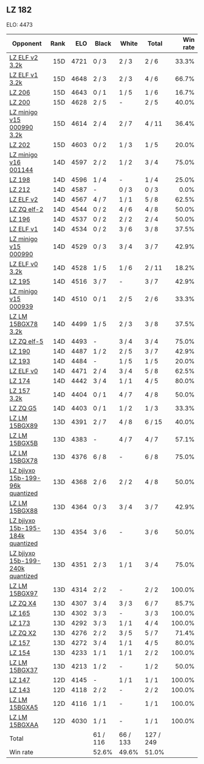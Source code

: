 ## LZ 182 ##

ELO: 4473

Opponent | Rank | ELO | Black | White | Total | Win rate
---------|-----:|----:|-------|-------|-------|-------:
[LZ ELF v2 3.2k](LZ%20ELF%20v2%203.2k.md) | 15D | 4721 | 0 / 3 | 2 / 3 | 2 / 6 | 33.3%
[LZ ELF v1 3.2k](LZ%20ELF%20v1%203.2k.md) | 15D | 4648 | 2 / 3 | 2 / 3 | 4 / 6 | 66.7%
[LZ 206](LZ%20206.md) | 15D | 4643 | 0 / 1 | 1 / 5 | 1 / 6 | 16.7%
[LZ 200](LZ%20200.md) | 15D | 4628 | 2 / 5 | - | 2 / 5 | 40.0%
[LZ minigo v15 000990 3.2k](LZ%20minigo%20v15%20000990%203.2k.md) | 15D | 4614 | 2 / 4 | 2 / 7 | 4 / 11 | 36.4%
[LZ 202](LZ%20202.md) | 15D | 4603 | 0 / 2 | 1 / 3 | 1 / 5 | 20.0%
[LZ minigo v16 001144](LZ%20minigo%20v16%20001144.md) | 14D | 4597 | 2 / 2 | 1 / 2 | 3 / 4 | 75.0%
[LZ 198](LZ%20198.md) | 14D | 4596 | 1 / 4 | - | 1 / 4 | 25.0%
[LZ 212](LZ%20212.md) | 14D | 4587 | - | 0 / 3 | 0 / 3 | 0.0%
[LZ ELF v2](LZ%20ELF%20v2.md) | 14D | 4567 | 4 / 7 | 1 / 1 | 5 / 8 | 62.5%
[LZ ZQ elf-2](LZ%20ZQ%20elf-2.md) | 14D | 4544 | 0 / 2 | 4 / 6 | 4 / 8 | 50.0%
[LZ 196](LZ%20196.md) | 14D | 4537 | 0 / 2 | 2 / 2 | 2 / 4 | 50.0%
[LZ ELF v1](LZ%20ELF%20v1.md) | 14D | 4534 | 0 / 2 | 3 / 6 | 3 / 8 | 37.5%
[LZ minigo v15 000990](LZ%20minigo%20v15%20000990.md) | 14D | 4529 | 0 / 3 | 3 / 4 | 3 / 7 | 42.9%
[LZ ELF v0 3.2k](LZ%20ELF%20v0%203.2k.md) | 14D | 4528 | 1 / 5 | 1 / 6 | 2 / 11 | 18.2%
[LZ 195](LZ%20195.md) | 14D | 4516 | 3 / 7 | - | 3 / 7 | 42.9%
[LZ minigo v15 000939](LZ%20minigo%20v15%20000939.md) | 14D | 4510 | 0 / 1 | 2 / 5 | 2 / 6 | 33.3%
[LZ LM 15BGX78 3.2k](LZ%20LM%2015BGX78%203.2k.md) | 14D | 4499 | 1 / 5 | 2 / 3 | 3 / 8 | 37.5%
[LZ ZQ elf-5](LZ%20ZQ%20elf-5.md) | 14D | 4493 | - | 3 / 4 | 3 / 4 | 75.0%
[LZ 190](LZ%20190.md) | 14D | 4487 | 1 / 2 | 2 / 5 | 3 / 7 | 42.9%
[LZ 193](LZ%20193.md) | 14D | 4484 | - | 1 / 5 | 1 / 5 | 20.0%
[LZ ELF v0](LZ%20ELF%20v0.md) | 14D | 4471 | 2 / 4 | 3 / 4 | 5 / 8 | 62.5%
[LZ 174](LZ%20174.md) | 14D | 4442 | 3 / 4 | 1 / 1 | 4 / 5 | 80.0%
[LZ 157 3.2k](LZ%20157%203.2k.md) | 14D | 4404 | 0 / 1 | 4 / 7 | 4 / 8 | 50.0%
[LZ ZQ G5](LZ%20ZQ%20G5.md) | 14D | 4403 | 0 / 1 | 1 / 2 | 1 / 3 | 33.3%
[LZ LM 15BGX89](LZ%20LM%2015BGX89.md) | 13D | 4391 | 2 / 7 | 4 / 8 | 6 / 15 | 40.0%
[LZ LM 15BGX5B](LZ%20LM%2015BGX5B.md) | 13D | 4383 | - | 4 / 7 | 4 / 7 | 57.1%
[LZ LM 15BGX78](LZ%20LM%2015BGX78.md) | 13D | 4376 | 6 / 8 | - | 6 / 8 | 75.0%
[LZ bjiyxo 15b-199-96k quantized](LZ%20bjiyxo%2015b-199-96k%20quantized.md) | 13D | 4368 | 2 / 6 | 2 / 2 | 4 / 8 | 50.0%
[LZ LM 15BGX88](LZ%20LM%2015BGX88.md) | 13D | 4364 | 0 / 3 | 3 / 4 | 3 / 7 | 42.9%
[LZ bjiyxo 15b-195-184k quantized](LZ%20bjiyxo%2015b-195-184k%20quantized.md) | 13D | 4354 | 3 / 6 | - | 3 / 6 | 50.0%
[LZ bjiyxo 15b-199-240k quantized](LZ%20bjiyxo%2015b-199-240k%20quantized.md) | 13D | 4351 | 2 / 3 | 1 / 1 | 3 / 4 | 75.0%
[LZ LM 15BGX97](LZ%20LM%2015BGX97.md) | 13D | 4314 | 2 / 2 | - | 2 / 2 | 100.0%
[LZ ZQ X4](LZ%20ZQ%20X4.md) | 13D | 4307 | 3 / 4 | 3 / 3 | 6 / 7 | 85.7%
[LZ 165](LZ%20165.md) | 13D | 4302 | 3 / 3 | - | 3 / 3 | 100.0%
[LZ 173](LZ%20173.md) | 13D | 4292 | 3 / 3 | 1 / 1 | 4 / 4 | 100.0%
[LZ ZQ X2](LZ%20ZQ%20X2.md) | 13D | 4276 | 2 / 2 | 3 / 5 | 5 / 7 | 71.4%
[LZ 157](LZ%20157.md) | 13D | 4272 | 3 / 4 | 1 / 1 | 4 / 5 | 80.0%
[LZ 154](LZ%20154.md) | 13D | 4233 | 1 / 1 | 1 / 1 | 2 / 2 | 100.0%
[LZ LM 15BGX37](LZ%20LM%2015BGX37.md) | 13D | 4213 | 1 / 2 | - | 1 / 2 | 50.0%
[LZ 147](LZ%20147.md) | 12D | 4145 | - | 1 / 1 | 1 / 1 | 100.0%
[LZ 143](LZ%20143.md) | 12D | 4118 | 2 / 2 | - | 2 / 2 | 100.0%
[LZ LM 15BGXA5](LZ%20LM%2015BGXA5.md) | 12D | 4116 | 1 / 1 | - | 1 / 1 | 100.0%
[LZ LM 15BGXAA](LZ%20LM%2015BGXAA.md) | 12D | 4030 | 1 / 1 | - | 1 / 1 | 100.0%
Total | | | 61 / 116 | 66 / 133 | 127 / 249 | 
Win rate| | | 52.6% | 49.6% | 51.0% | 
